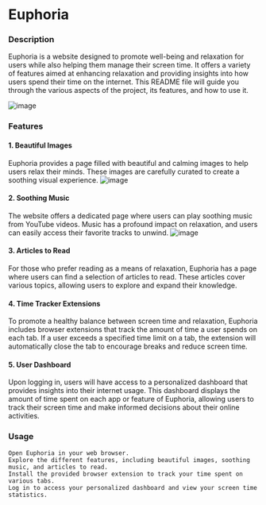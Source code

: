 # Euphoria


### Description

Euphoria is a website designed to promote well-being and relaxation for users while also helping them manage their screen time. It offers a variety of features aimed at enhancing relaxation and providing insights into how users spend their time on the internet. This README file will guide you through the various aspects of the project, its features, and how to use it.

![image](https://github.com/ShadowRao/Codefury/assets/80933365/24d3f0fb-4c37-41f5-ac38-8e5cf8565655)


### Features
#### 1. Beautiful Images
Euphoria provides a page filled with beautiful and calming images to help users relax their minds. These images are carefully curated to create a soothing visual experience.
![image](https://github.com/ShadowRao/Codefury/assets/80933365/c1e4a7c4-4ef6-4bba-a616-3a1a4c9c2f8d)


#### 2. Soothing Music
The website offers a dedicated page where users can play soothing music from YouTube videos. Music has a profound impact on relaxation, and users can easily access their favorite tracks to unwind.
![image](https://github.com/ShadowRao/Codefury/assets/80933365/42b2df69-8406-4b54-b60f-8a386db3134e)


#### 3. Articles to Read
For those who prefer reading as a means of relaxation, Euphoria has a page where users can find a selection of articles to read. These articles cover various topics, allowing users to explore and expand their knowledge.

#### 4. Time Tracker Extensions
To promote a healthy balance between screen time and relaxation, Euphoria includes browser extensions that track the amount of time a user spends on each tab. If a user exceeds a specified time limit on a tab, the extension will automatically close the tab to encourage breaks and reduce screen time.

#### 5. User Dashboard
Upon logging in, users will have access to a personalized dashboard that provides insights into their internet usage. This dashboard displays the amount of time spent on each app or feature of Euphoria, allowing users to track their screen time and make informed decisions about their online activities.

### Usage

    Open Euphoria in your web browser.
    Explore the different features, including beautiful images, soothing music, and articles to read.
    Install the provided browser extension to track your time spent on various tabs.
    Log in to access your personalized dashboard and view your screen time statistics.
